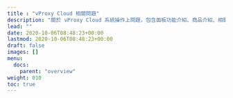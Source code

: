 ```yaml
---
title : "vProxy Cloud 相關問題"
description: "關於 vProxy Cloud 系統操作上問題，包含面板功能介紹、商品介紹、相關條款等，凡只要與 vProxy Cloud 有關問題都能在這裡找到。"
lead: ""
date: 2020-10-06T08:48:23+00:00
lastmod: 2020-10-06T08:48:23+00:00
draft: false
images: []
menu:
  docs:
    parent: "overview"
weight: 010
toc: true
---
```

